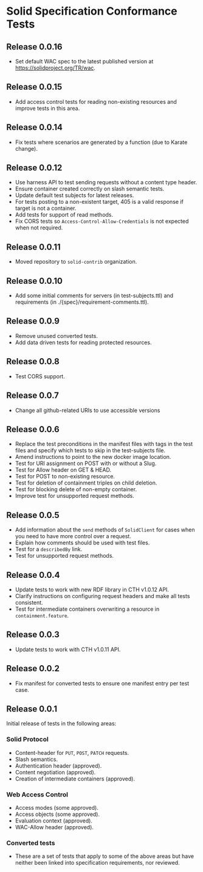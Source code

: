 # Solid Specification Conformance Tests

## Release 0.0.16
* Set default WAC spec to the latest published version at https://solidproject.org/TR/wac.

## Release 0.0.15
* Add access control tests for reading non-existing resources and improve tests in this area. 

## Release 0.0.14
* Fix tests where scenarios are generated by a function (due to Karate change).

## Release 0.0.12
* Use harness API to test sending requests without a content type header.
* Ensure container created correctly on slash semantic tests.
* Update default test subjects for latest releases.
* For tests posting to a non-existent target, 405 is a valid response if target is not a container.
* Add tests for support of read methods.
* Fix CORS tests so `Access-Control-Allow-Credentials` is not expected when not required.

## Release 0.0.11
* Moved repository to `solid-contrib` organization.

## Release 0.0.10
* Add some initial comments for servers (in test-subjects.ttl) and requirements (in ./{spec}/requirement-comments.ttl).

## Release 0.0.9
* Remove unused converted tests.
* Add data driven tests for reading protected resources.

## Release 0.0.8
* Test CORS support.

## Release 0.0.7
* Change all github-related URIs to use accessible versions

## Release 0.0.6
* Replace the test preconditions in the manifest files with tags in the test files and specify which tests to skip in
 the test-subjects file.
* Amend instructions to point to the new docker image location.
* Test for URI assignment on POST with or without a Slug.
* Test for Allow header on GET & HEAD.
* Test for POST to non-existing resource.
* Test for deletion of containment triples on child deletion.
* Test for blocking delete of non-empty container.
* Improve test for unsupported request methods.

## Release 0.0.5
* Add information about the `send` methods of `SolidClient` for cases when you need to have more control over a request.
* Explain how comments should be used with test files.
* Test for a `describedBy` link.
* Test for unsupported request methods.

## Release 0.0.4
* Update tests to work with new RDF library in CTH v1.0.12 API.
* Clarify instructions on configuring request headers and make all tests consistent.
* Test for intermediate containers overwriting a resource in `containment.feature`.

## Release 0.0.3
* Update tests to work with CTH v1.0.11 API.

## Release 0.0.2
* Fix manifest for converted tests to ensure one manifest entry per test case.

## Release 0.0.1
Initial release of tests in the following areas:

### Solid Protocol
* Content-header for `PUT`, `POST`, `PATCH` requests.
* Slash semantics.
* Authentication header (approved).
* Content negotiation (approved).
* Creation of intermediate containers (approved).

### Web Access Control
* Access modes (some approved).
* Access objects (some approved).
* Evaluation context (approved).
* WAC-Allow header (approved).

### Converted tests
* These are a set of tests that apply to some of the above areas but have neither been linked into specification 
  requirements, nor reviewed. 